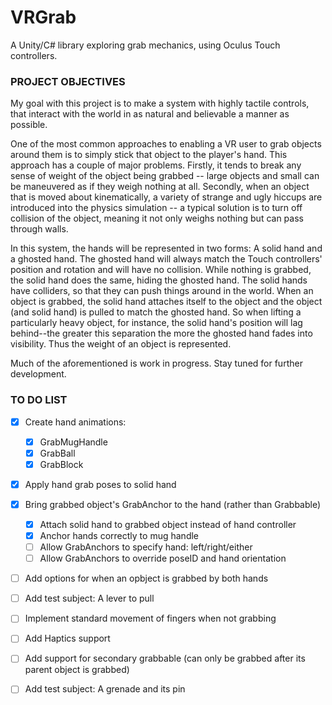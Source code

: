 # VRGrab
A Unity/C# library exploring grab mechanics, using Oculus Touch controllers.


### PROJECT OBJECTIVES
My goal with this project is to make a system with highly tactile controls, that interact with the world in as natural and believable a manner as possible.

One of the most common approaches to enabling a VR user to grab objects around them is to simply stick that object to the player's hand.  This approach has a couple of major problems.  Firstly, it tends to break any sense of weight of the object being grabbed -- large objects and small can be maneuvered as if they weigh nothing at all.  Secondly, when an object that is moved about kinematically, a variety of strange and ugly hiccups are introduced into the physics simulation -- a typical solution is to turn off collision of the object, meaning it not only weighs nothing but can pass through walls.

In this system, the hands will be represented in two forms:  A solid hand and a ghosted hand.  The ghosted hand will always match the Touch controllers' position and rotation and will have no collision.  While nothing is grabbed, the solid hand does the same, hiding the ghosted hand.  The solid hands have colliders, so that they can push things around in the world.  When an object is grabbed, the solid hand attaches itself to the object and the object (and solid hand) is pulled to match the ghosted hand.  So when lifting a particularly heavy object, for instance, the solid hand's position will lag behind--the greater this separation the more the ghosted hand fades into visibility.  Thus the weight of an object is represented.

Much of the aforementioned is work in progress.  Stay tuned for further development.


### TO DO LIST
- [x] Create hand animations:
	- [x] GrabMugHandle
	- [x] GrabBall
	- [x] GrabBlock
- [x] Apply hand grab poses to solid hand
- [x] Bring grabbed object's GrabAnchor to the hand (rather than Grabbable)
	- [x] Attach solid hand to grabbed object instead of hand controller
	- [x] Anchor hands correctly to mug handle
	- [ ] Allow GrabAnchors to specify hand: left/right/either
	- [ ] Allow GrabAnchors to override poseID and hand orientation
- [ ] Add options for when an opbject is grabbed by both hands
- [ ] Add test subject: A lever to pull
- [ ] Implement standard movement of fingers when not grabbing
- [ ] Add Haptics support
- [ ] Add support for secondary grabbable (can only be grabbed after its parent object is grabbed)
- [ ] Add test subject: A grenade and its pin

